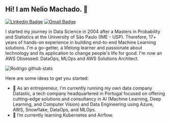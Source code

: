 ## Hi! I am Nelio Machado.  👋

[![Linkedin Badge](https://img.shields.io/badge/-LinkedIn-blue?style=for-the-badge&logo=Linkedin&logoColor=white&link=https:https://www.https://www.linkedin.com/in/neliomachado/)](https://www.https://www.linkedin.com/in/neliomachado/)
[![Gmail Badge](https://img.shields.io/badge/-Gmail-c14438?style=for-the-badge&logo=Gmail&logoColor=white&link=mailto:neliomachado@gmail.com)](mailto:neliomachado@gmail.com)

I started my journey in Data Science in 2004 after a Masters in Probability and Statistics at the University of São Paulo (IME - USP). Therefore, 17+ years of hands-on experience in building end-to-end Machine Learning solutions. I'm a go-getter, a lifelong learner and passionate about technology and its application to change people's life for good. I'm now an AWS Obsessed: DataOps, MLOps and AWS Solutions Architect.


![Rodrigo github stats](https://github-readme-stats.vercel.app/api?username=MathMachado)

Here are some ideas to get you started:

- 🔭 As an entrepreneur, I’m currently running my own data company Datastic, a tech company headquartered in Portugal focused on offering cutting-edge solutions and consultancy in AI (Machine Learning, Deep Learning, and Computer Vision) and Data Engineering using Azure, AWS, Snowflake, DataOps, and MLOps.
- 🌱 I’m currently learning Kubernetes and Airflow.
